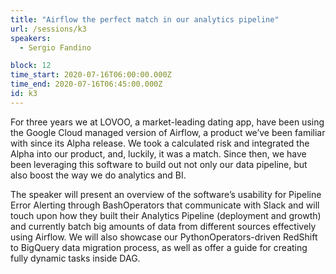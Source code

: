 ```yaml
---
title: "Airflow the perfect match in our analytics pipeline"
url: /sessions/k3
speakers:
  - Sergio Fandino

block: 12
time_start: 2020-07-16T06:00:00.000Z
time_end: 2020-07-16T06:45:00.000Z
id: k3
---
```


For three years we at LOVOO, a market-leading dating app, have been using the Google Cloud managed version of Airflow, a product we’ve been familiar with since its Alpha release. We took a calculated risk and integrated the Alpha into our product, and, luckily, it was a match. Since then, we have been leveraging this software to build out not only our data pipeline, but also boost the way we do analytics and BI.

The speaker will present an overview of the software’s usability for Pipeline Error Alerting through BashOperators that communicate with Slack and will touch upon how they built their Analytics Pipeline (deployment and growth) and currently batch big amounts of data from different sources effectively using Airflow. We will also showcase our PythonOperators-driven RedShift to BigQuery data migration process, as well as offer a guide for creating fully dynamic tasks inside DAG.